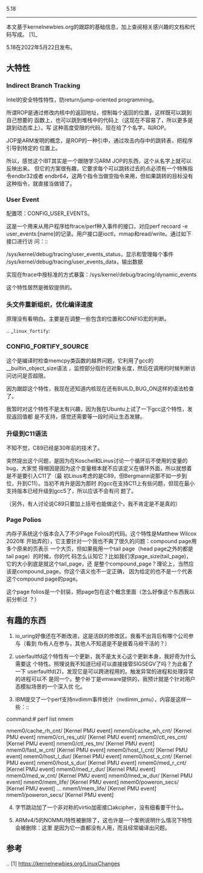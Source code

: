         
5.18
****

本文基于kernelnewbies.org的跟踪的基础信息，加上查阅相关感兴趣的文档和代码写成。
[1]_

5.18在2022年5月22日发布。

## 大特性

### Indirect Branch Tracking


Intel的安全特性特性，防return/jump-oriented programming。

所谓ROP是通过修改内核中的返回地址，控制每个返回的位置，这样既可以跳到自己想要的
函数上，也可以跳到堆栈中的代码上（这现在不容易了，所以更多是跳到动态库上）。写
这种高度受限的代码，现在给了个名字，叫ROP。

JOP是ARM发明的概念，是ROP的一种引申，通过攻击内存中的跳转表，把程序引导到特定的
位置上。

所以，感觉这个IBT其实是一个跟随学习ARM JOP的东西，这个从名字上就可以反映出来。
但它的方案很有趣，它要求每个可以跳转过去的点必须有一个特殊指令endbr32或者
endbr64，这两个指令当做空指令来用，但如果跳转的目标没有这种指令，就直接当做错了。

### User Event


配置项：CONFIG_USER_EVENTS。

这是一个用来从用户程序给ftrace/perf种入事件的接口，对应perf recoard -e
user_events:[name]的记录。用户接口是ioctl，mmap和read/write。通过如下接口进行访
问：::

  /sys/kernel/debug/tracing/user_events_status，显示和管理每个事件
  /sys/kernel/debug/tracing/user_events_data，输出数据

实现在ftrace中按标准的方式暴露：/sys/kernel/debug/tracing/dynamic_events

这个特性居然是微软提供的。

### 头文件重新组织，优化编译速度


原理没有看明白。主要是在调整一些包含的位置和CONFIG宏的判断。

.. _`linux_fortify`:

### CONFIG_FORTIFY_SOURCE


这个是编译时检查memcpy类函数的越界问题，它利用了gcc的__builtin_object_size语法
，监控部分指针的对象长度，然后在调用的时候判断访问访问是否超限。

因为跟踪这个特性，我现在还知道内核现在还有BUILD_BUG_ON这样的语法检查了。

我暂时对这个特性不是太有兴趣，因为我在Ubuntu上试了一下gcc这个特性，发现返回值都
是不支持，感觉还需要等一段时间让生态发酵。

### 升级到C11语法


不知不觉，C89已经是30年前的技术了。

突然提出这个问题，是因为在Koschel和Linus讨论一个循环后不使用的变量的bug，大家觉
得根因是因为这个变量根本就不应该定义在循环外面，所以就想着是不是要引入C11了（最
初Linus考虑的是C89，但Bergmann说那不如一步到位，升到C11）。当初不肯升是因为那时
的gcc在支持C11上有些问题，但现在最小支持版本已经升级到gcc5了，所以应该不会有问
题了。

（另外，有人讨论说C89只要加上括号也能做这个，我不肯定是不是真的）

### Page Polios


内存子系统这个版本合入了不少Page Folios的代码。这个特性是Matthew Wilcox 2020年
开始弄的），它主要针对一个我也不爽了很久的问题：compound page用多个原来的页表示
一个大页，但如果我用一个tail page（head page之外的都是tail page）的时候，你的代
码怎么认知它？比如我们求page_size(tail_page)，它的大小到底是就这个tail_page，还
是整个compound_page？理论上，当然应该是compound_page。你这个语义也不一定正确，
因为给定的也不是一个代表这个compound page的page。

这个page folios是一个封装，把page包在这个概念里面（怎么好像这个东西我以前分析过
？）
  
## 有趣的东西

1. io_uring好像还在不断改进，这是活跃的修改区。我看不出背后有哪个公司参与（看到
  fb有人在参与，其他人不知道是不是披着马褂干活的？）

2. userfaultfd这个特性有一个更新，我不是太关心这个更新本身，我好奇为什么需要这
  个特性。照理说我不知道已经可以直接接管SIGSEGV了吗？为此看了一下
  userfaultfd(2)，发现它是可以跨进程用的。触发异常的进程和处理异常的进程可以不
  是同一个。整个补丁是vmware提供的，我预计就是个针对用户态模拟场景的一个深入优
  化。

3. IBM提交了一个perf支持nvdimm事件统计（nvdimm_pmu），内容是这样一些：::

  command:# perf list nmem

  nmem0/cache_rh_cnt/                                [Kernel PMU event]
  nmem0/cache_wh_cnt/                                [Kernel PMU event]
  nmem0/cri_res_util/                                [Kernel PMU event]
  nmem0/ctl_res_cnt/                                 [Kernel PMU event]
  nmem0/ctl_res_tm/                                  [Kernel PMU event]
  nmem0/fast_w_cnt/                                  [Kernel PMU event]
  nmem0/host_l_cnt/                                  [Kernel PMU event]
  nmem0/host_l_dur/                                  [Kernel PMU event]
  nmem0/host_s_cnt/                                  [Kernel PMU event]
  nmem0/host_s_dur/                                  [Kernel PMU event]
  nmem0/med_r_cnt/                                   [Kernel PMU event]
  nmem0/med_r_dur/                                   [Kernel PMU event]
  nmem0/med_w_cnt/                                   [Kernel PMU event]
  nmem0/med_w_dur/                                   [Kernel PMU event]
  nmem0/mem_life/                                    [Kernel PMU event]
  nmem0/poweron_secs/                                [Kernel PMU event]
  ...
  nmem1/mem_life/                                    [Kernel PMU event]
  nmem1/poweron_secs/                                [Kernel PMU event]

4. 字节跳动加了一个非对称的virtio加密接口akcipher，没有细看要干什么。

5. ARMv4/5的NOMMU特性被删除了，这也许是一个案例说明什么情况下特性会被删除：这里
  是因为它一直都没有人用，而且经常编译出问题。

## 参考
.. [1] https://kernelnewbies.org/LinuxChanges
